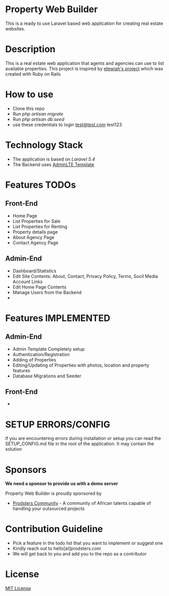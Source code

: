 Property Web Builder
====================
This is a ready to use Laravel based web application for creating real estate websites. 

Description
============
This is a real estate web application that agents and agencies can use to list available properties. 
This project is inspired by [etewiah's project](https://github.com/etewiah/property_web_builder) which was created with Ruby on Rails

How to use
==========
- Clone this repo
- Run *php artisan migrate*
- Run *php artisan db:seed*
- use these credentials to login test@test.com test123


Technology Stack
================
- The application is based on *Laravel 5.4* 
- The Backend uses [AdminLTE Template](https://github.com/almasaeed2010/AdminLTE)

Features TODOs
==============

Front-End
---------
- Home Page
- List Properties for Sale
- List Properties for Renting
- Property details page
- About Agency Page
- Contact Agency Page

Admin-End
---------
- Dashboard/Statistics
- Edit Site Contents: About, Contact, Privacy Policy, Terms, Socil Media Account Links
- Edit Home Page Contents
- Manage Users from the Backend
- 

Features IMPLEMENTED
====================
Admin-End
--------
- Admin Template Completely setup
- Authentication/Registration
- Adding of Properties
- Editing/Updating of Properties with photos, location and property features
- Database Migrations and Seeder

Front-End
---------
- 


SETUP ERRORS/CONFIG
====================
If you are encountering errors during installation or setup you can read the SETUP_CONFIG.md file in the root of the application. It may contain the solution



Sponsors
========
**We need a sponsor to provide us with a demo server**

Property Web Builder is proudly sponsored by
- [Prodsters Community](https://prodsters.com) - A community of African talents capable of handling your outsourced projects

Contribution Guideline
======================
- Pick a feature in the todo list that you want to implement or suggest one
- Kindly reach out to hello[at]prodsters.com
- We will get back to you and add you to the repo as a contributor


License
=======
[MIT License](https://opensource.org/licenses/MIT)